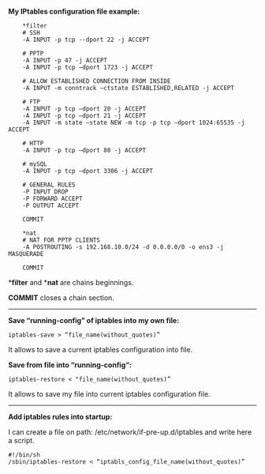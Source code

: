 **My IPtables configuration file example:**
```
    *filter
    # SSH
    -A INPUT -p tcp --dport 22 -j ACCEPT

    # PPTP
    -A INPUT -p 47 -j ACCEPT
    -A INPUT -p tcp –dport 1723 -j ACCEPT

    # ALLOW ESTABLISHED CONNECTION FROM INSIDE
    -A INPUT -m conntrack –ctstate ESTABLISHED,RELATED -j ACCEPT

    # FTP
    -A INPUT -p tcp –dport 20 -j ACCEPT
    -A INPUT -p tcp –dport 21 -j ACCEPT
    -A INPUT -m state –state NEW -m tcp -p tcp –dport 1024:65535 -j ACCEPT

    # HTTP
    -A INPUT -p tcp –dport 80 -j ACCEPT

    # mySQL
    -A INPUT -p tcp –dport 3306 -j ACCEPT

    # GENERAL RULES
    -P INPUT DROP
    -P FORWARD ACCEPT
    -P OUTPUT ACCEPT

    COMMIT

    *nat
    # NAT FOR PPTP CLIENTS
    -A POSTROUTING -s 192.168.10.0/24 -d 0.0.0.0/0 -o ens3 -j MASQUERADE

    COMMIT
```

***filter** and ***nat** are chains beginnings.

**COMMIT** closes a chain section.
***

**Save “running-config” of iptables into my own file:**

```iptables-save > “file_name(without_quotes)”```

It allows to save a current iptables configuration into file.

**Save from file into “running-config“:**

```iptables-restore < "file_name(without_quotes)”```

It allows to save my file into current iptables configuration file.

***

**Add iptables rules into startup:**

I can create a file on path: /etc/network/if-pre-up.d/iptables and write here a script.

```
#!/bin/sh
/sbin/iptables-restore < “iptabls_config_file_name(without_quotes)”
```
